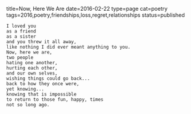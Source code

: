 title=Now, Here We Are
date=2016-02-22
type=page
cat=poetry
tags=2016,poetry,friendships,loss,regret,relationships
status=published
~~~~~~
I loved you
as a friend
as a sister
and you threw it all away,
like nothing I did ever meant anything to you.
Now, here we are,
two people
hating one another,
hurting each other,
and our own selves,
wishing things could go back...
back to how they once were,
yet knowing...
knowing that is impossible
to return to those fun, happy, times
not so long ago.
